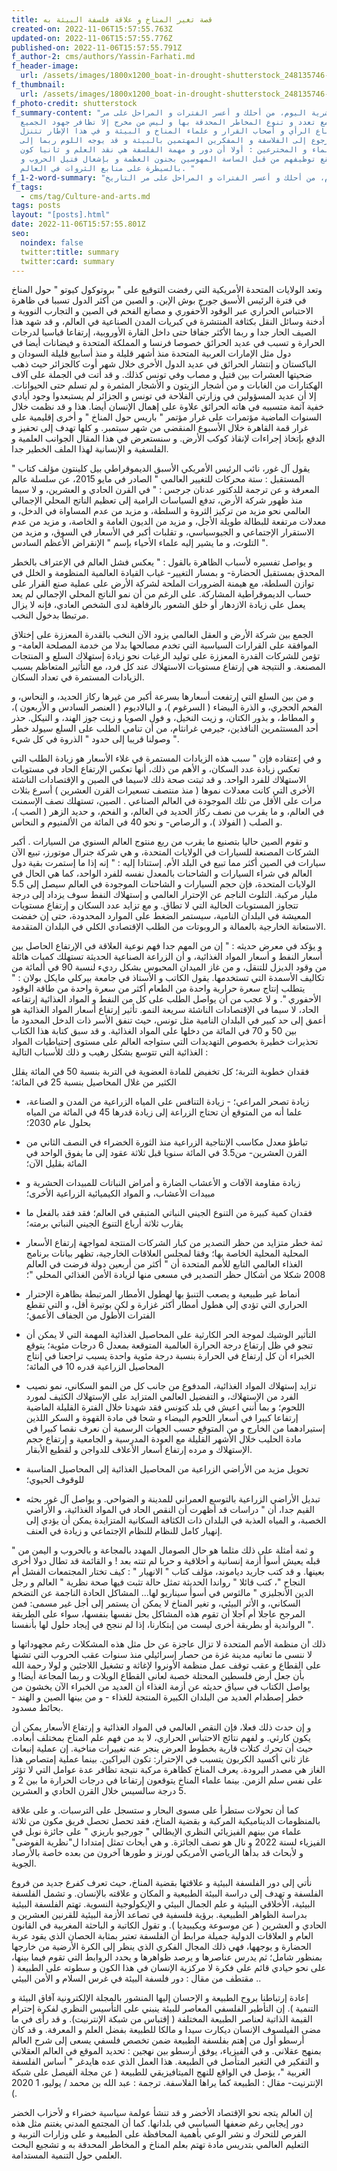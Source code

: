 ```yaml
---
title: قصة تغير المناخ و علاقة فلسفة البيئة به
created-on: 2022-11-06T15:57:55.763Z
updated-on: 2022-11-06T15:57:55.776Z
published-on: 2022-11-06T15:57:55.791Z
f_author-2: cms/authors/Yassin-Farhati.md
f_header-image:
  url: /assets/images/1800x1200_boat-in-drought-shutterstock_248135746-20copy.jpeg
f_thumbnail:
  url: /assets/images/1800x1200_boat-in-drought-shutterstock_248135746-20copy.jpeg
f_photo-credit: shutterstock
f_summary-content: "تعيش البشرية اليوم، من أحلك و أعسر الفترات و المراحل على مر
  التاريخ مع تعدد و تنوع المخاطر المحدقة بها و ليس من مخرج إلا تظافر جهود الجميع
  من صناع الرأي و أصحاب القرار و علماء المناخ و البيئة و في هذا الإطار تتنزل
  أهمية الرجوع إلى الفلاسفة و المفكرين المهتمين بالبيئة و قد يوجه اللوم ربما إلى
  العلماء و المخترعين : أولا أن دور و مهمة الفلسفة هي نقد العلم و ثانيا كون
  هؤلاء يقع توظيفهم من قبل الساسة المهوسين بجنون العظمة و بإشعال فتيل الحروب و
  بالسيطرة على منابع الثروات في العالم. "
f_1-2-word-summary: "تعيش البشرية اليوم، من أحلك و أعسر الفترات و المراحل على مر التاريخ "
f_tags:
  - cms/tag/Culture-and-arts.md
tags: posts
layout: "[posts].html"
date: 2022-11-06T15:57:55.801Z
seo:
  noindex: false
  twitter:title: summary
  twitter:card: summary
---
```

وتعد الولايات المتحدة الأمريكية التي رفضت التوقيع على " بروتوكول كيوتو " حول المناخ في فترة الرئيس الأسبق جورج بوش الإبن. 
و الصين من أكثر الدول تسببا في ظاهرة الاحتباس الحراري عبر الوقود الأحفوري و مصانع الفحم في الصين و التجارب النووية و أدخنة وسائل النقل بكثافة المنتشرة في كبريات المدن الصناعية في العالم، و قد شهد هذا الصيف الحار جدا و ربما الأكثر جفافا حتى داخل القارة الأوروبية، إرتفاعا قياسيا لدرجات الحرارة و تسبب في عديد الحرائق خصوصا فرنسا و المملكة المتحدة و فيضانات أيضا في دول مثل الإمارات العربية المتحدة منذ أشهر قليلة و منذ أسابيع قليلة السودان و الباكستان و إنتشار الحرائق في عديد الدول الأخرى خلال شهر أوت كالجزائر حيث ذهب ضحيتها العشرات بين قتيل و مصاب وفي تونس كذلك. و قد أتت في الجملة على آلاف الهكتارات من الغابات و من أشجار الزيتون و الأشجار المثمرة و لم تسلم حتى الحيوانات. إلا أن عديد المسؤولين في وزارتي الفلاحة في تونس و الجزائر لم يستبعدوا وجود أيادي خفية آثمة متسببه في هاته الحرائق علاوة على إهمال الإنسان أيضا. هذا و قد نظمت خلال السنوات الماضية مؤتمرات على غرار مؤتمر " باريس حول المناخ " و أخرى إقليمية على غرار قمة القاهرة خلال الأسبوع المنقضي من شهر سبتمبر. و كلها تهدف إلى تحفيز و الدفع بإتخاذ إجراءات 
لإنقاذ كوكب الأرض. و سنستعرض في هذا المقال الجوانب العلمية و الفلسفية و الإنسانية لهذا الملف الخطير جدا.

يقول آل غور، نائب الرئيس الأمريكي الأسبق الديموقراطي بيل كلينتون مؤلف كتاب " المستقبل : ستة محركات للتغيير العالمي " الصادر في مايو 2015، عن سلسلة عالم المعرفة و عن ترجمة للدكتور عدنان جرجس : " في القرن الحادي و العشرين، و لا سيما منذ ظهور شركة الأرض، تدفع السياسات الرامية إلى تعظيم الناتج المحلي الإجمالي العالمي نحو مزيد من تركيز الثروة و السلطة، و مزيد من عدم المساواة في الدخل، و معدلات مرتفعة للبطالة طويلة الأجل، و مزيد من الديون العامة و الخاصة، و مزيد من عدم الاستقرار الإجتماعي و الجيوسياسي، و تقلبات أكبر في الأسعار في السوق، و مزيد من التلوث، و ما يشير إليه علماء الأحياء بإسم " الإنقراض الأعظم السادس ".

و يواصل تفسيره لأسباب الظاهرة بالقول : " يعكس فشل العالم في الإعتراف بالخطر المحدق بمستقبل الحضارة- و بمسار 
التغيير- غياب القيادة العالمية المنظومة و الخلل في توازن السلطة، مع هيمنة الضرورات الملحة لشركة الأرض على عملية صنع القرار على حساب الديموقراطية المشاركة. على الرغم من أن نمو الناتج المحلي الإجمالي لم يعد يعمل على زيادة الازدهار أو خلق الشعور بالرفاهية لدى الشخص العادي، فإنه لا يزال مرتبطا بدخول النخب. 

الجمع بين شركة الأرض و العقل العالمي يزود الآن النخب بالقدرة المعززة على إختلاق الموافقة على القرارات السياسية التي تخدم مصالحها بدلا من خدمة المصلحة العامة- و تؤمن للشركات القدرة المعززة على توليد الرغبات نحو زيادة إستهلاك السلع و المنتجات المصنعة. و النتيجة هي إرتفاع مستويات الاستهلاك عند كل فرد، مع التأثير المتعاظم بسبب الزيادات المستمرة في تعداد السكان.

و من بين السلع التي إرتفعت أسعارها بسرعة أكبر من غيرها ركاز الحديد، و النحاس، و الفحم الحجري، و الذرة البيضاء ( السرغوم )، و البالاديوم ( العنصر السادس و الأربعون )، و المطاط، و بذور الكتان، و زيت النخيل، و فول الصويا و زيت جوز الهند، و النيكل. حذر أحد المستثمرين النافذين، جيرمي غرانثام، من أن تنامي الطلب على السلع سيولد خطر وصولنا قريبا إلى حدود " الذروة في كل شيء ". 

 و في إعتقاده فإن " سبب هذه الزيادات المستمرة في غلاء الأسعار هو زيادة الطلب التي تعكس زيادة عدد السكان، و الأهم من 
ذلك، أنها تعكس الإرتفاع الحاد في مستويات الاستهلاك للفرد الواحد. و قد ثبتت صحة ذلك لاسيما في الصين و الإقتصادات الناشئة الأخرى التي كانت معدلات نموها ( منذ منتصف تسعيرات القرن العشرين ) أسرع بثلاث مرات على الأقل من تلك الموجودة في العالم الصناعي . الصين، تستهلك نصف الإسمنت في العالم، و ما يقرب من نصف ركاز الحديد في العالم، و الفحم، و حديد الزهر ( الصب )، و الصلب ( الفولاذ )، و الرصاص- و نحو 40 في المائة من الألمنيوم و النحاس.

 و تقوم الصين حاليا بتصنيع ما يقرب من ربع منتوج العالم السنوي من السيارات . أكبر الشركات المصنعة للسيارات في الولايات المتحدة، و هي شركة جنرال موتورز، تبيع الآن سيارات في الصين أكثر مما تبيع في البلد الأم. إستنادا إليه : " إنه إذا ما إستمرت بقية دول العالم في شراء السيارات و الشاحنات بالمعدل نفسه للفرد الواحد، كما هي الحال في الولايات المتحدة، فإن حجم السيارات و الشاحنات الموجودة في العالم سيصل إلى 5.5 مليار مركبة. التلوث الناجم عن الإحترار العالمي و إستهلاك النفط سوف يزداد إلى درجة تتجاوز المستويات الحالية التي لا تطاق. و مع تزايد عدد السكان و إرتفاع مستويات المعيشة في البلدان النامية، سيستمر الضغط على الموارد المحدودة، حتى إن خفضت الاستعانة الخارجية بالعمالة و الروبوتات من الطلب 
الإقتصادي الكلي في البلدان المتقدمة.

 و يؤكد في معرض حديثه : " إن من المهم جدا فهم نوعية العلاقة في الإرتفاع الحاصل بين أسعار النفط و أسعار المواد الغذائية، و أن الزراعة الصناعية الحديثة تستهلك كميات هائلة من وقود الديزل للتنقل، و من غاز الميدان المحبوس بشكل رديء لنسبة 90 في ألمائة من تكاليف الأسمدة التي تستخدمها. يقول الكاتب و الأستاذ في جامعة بيركلي مايكل بولان : " يتطلب إنتاج سعرة حرارية واحدة من الطعام أكثر من سعرة واحدة من طاقة الوقود الأحفوري ". و لا عجب من أن يواصل الطلب على كل من النفط و المواد الغذائية إرتفاعه الحاد، لا سيما في الإقتصادات الناشئة سريعة النمو. تأثير إرتفاع أسعار المواد الغذائية هو أعمق إلى حد كبير في البلدان النامية مثل تونس، حيث تنفق الأسر ذات الدخل المحدود ما بين 50 و 70 في المائة من دخلها على المواد الغذائية.
و قد سبق كتابة هذا الكتاب تحذيرات خطيرة بخصوص التهديدات التي ستواجه العالم على مستوى إحتياطيات المواد الغذائية التي تتوسع بشكل رهيب و ذلك للأسباب التالية :

فقدان خطوبة التربة؛ كل تخفيض للمادة العضوية في التربة بنسبة 50 في المائة يقلل الكثير من غلال المحاصيل بنسبة 25 في المائة؛

- زيادة تصحر المراعي؛ - زيادة التنافس على المياه الزراعية من المدن و الصناعة، علما أنه من المتوقع أن تحتاج الزراعة إلى زيادة قدرها 45 في المائة من المياه بحلول عام 2030؛

- تباطؤ معدل مكاسب الإنتاجية الزراعية منذ الثورة الخضراء في النصف الثاني من القرن العشرين- من3.5 في المائة سنويا قبل ثلاثة عقود إلى ما يفوق الواحد في المائة بقليل الآن؛

- زيادة مقاومة الآفات و الأعشاب الضارة و أمراض النباتات للمبيدات الحشرية و مبيدات الأعشاب، و المواد الكيميائية الزراعية الأخرى؛

- فقدان كمية كبيرة من التنوع الجيني النباتي المتبقي في العالم؛ فقد فقد بالفعل ما يقارب ثلاثة أرباع التنوع الجيني النباتي برمته؛ 
- ثمة خطر متزايد من حظر التصدير من كبار الشركات المنتجة لمواجهة إرتفاع الأسعار المحلية المحلية الخاصة بها؛ وفقا لمجلس العلاقات الخارجية، تظهر بيانات برنامج الغذاء العالمي التابع للأمم المتحدة أن " أكثر من أربعين دولة فرضت في العالم 2008 
شكلا من أشكال حظر التصدير في مسعى منها لزيادة الأمن الغذائي المحلي "؛ 

- أنماط غير طبيعية و يصعب التنبؤ بها لهطول الأمطار المرتبطة بظاهرة الإحترار الحراري التي تؤدي إلي هطول أمطار أكثر 
غزارة و لكن بوتيرة أقل، و التي تقطع الفترات الأطول من الجفاف الأعمق؛ 

- التأثير الوشيك لموجة الحر الكارثية على المحاصيل الغذائية المهمة التي لا يمكن أن تنجو في ظل إرتفاع درجة الحرارة العالمية المتوقعة بمعدل 6 درجات مئوية؛ يتوقع الخبراء أن كل إرتفاع في الحرارة بنسبة درجة مئوية واحدة يسبب تراجعنا في إنتاج المحاصيل الزراعية قدره 10 في المائة؛

- تزايد إستهلاك المواد الغذائية، المدفوع من جانب كل من النمو السكاني، نمو نصيب الفرد من الإستهلاك، و التفضيل العالمي المتزايد على الإستهلاك الكثيف لمورد اللحوم؛ و بما أنني اعيش في بلد كتونس فقد شهدنا خلال الفترة القليلة الماضية إرتفاعا كبيرا في أسعار اللحوم البيضاء و شحا في مادة القهوة و السكر اللذين إستيرادهما من الخارج و من المتوقع حسب الجهات الرسمية أن نعرف نقصا كبيرا في مادة الحليب خلال الأشهر القليلة مع العودة المدرسية و الجامعية و إرتفاع حجم الإستهلاك و مرده إرتفاع أسعار الأعلاف للدواجن و لقطيع الأبقار. 

- تحويل مزيد من الأراضي الزراعية من المحاصيل الغذائية إلى المحاصيل المناسبة للوقوف الحيوي؛ 

- تبديل الأراضي الزراعية بالتوسع العمراني للمدينة و الضواحي. و يواصل آل غور بحثه القيم جدا، أن " دراسات قد أظهرت أن النقص الحاد في المواد الغذائية، و الأراضي الخصبة، و المياه العذبة في البلدان ذات الكثافة السكانية المتزايدة يمكن أن يؤدي إلى إنهيار كامل للنظام للنظام الإجتماعي و زيادة في العنف. 

" و ثمة أمثلة على ذلك مثلما هو حال الصومال المهدد بالمجاعة و بالحروب و اليمن من قبله يعيش أسوأ أزمة إنسانية و أخلاقية و حربا لم تنته بعد ! و القائمة قد تطال دولا أخرى بعينها. و قد كتب جاريد دياموند، مؤلف كتاب " الانهيار " : كيف تختار المجتمعات الفشل أم النجاح "، كتب قائلا " رواندا الحديثة تمثل حالة تثبت فيها صحة نظرية " العالم و رجل الدين الأنجليزي " مالثوس في أسوأ سيناريو لها... المشاكل الحادة الناجمة عن التضخم السكاني، و الأثر البيئي، و تغير المناخ لا يمكن أن يستمر إلى أجل غير مسمى: فمن المرجح عاجلا أم آجلا أن تقوم هذه المشاكل بحل نفسها بنفسها، سواء على الطريقة الرواندية أو بطريقة أخرى ليست من إبتكارنا، إذا لم ننجح في إيجاد حلول لها بأنفسنا ".

 ذلك أن منظمة الأمم المتحدة لا تزال عاجزة عن حل مثل هذه المشكلات رغم مجهوداتها و لا ننسى ما تعانيه مدينة غزة من حصار إسرائيلي منذ سنوات عقب الحروب التي تشنها على القطاع و عقب توقف عمل منظمة الأونروا لإغاثة و تشغيل اللاجئين و لولا رحمة الله بأن جعل أرض فلسطين المحتلة خصبة لعانى القطاع الويلات و ربما المجاعة أيضا! و يواصل الكتاب في سياق حديثه عن أزمة الغذاء أن العديد من الخبراء الآن يخشون من خطر إصطدام العديد من البلدان الكبيرة المنتجة للغذاء - و من بينها الصين و الهند - بحائط مسدود.

 و إن حدث ذلك فعلا، فإن النقص العالمي في المواد الغذائية و إرتفاع الأسعار يمكن أن يكون كارثي. و لفهم نتائج الاحتباس الحراري، لا بد من فهم علم المناخ بمختلف أبعاده. حيث أن تحرك كتلات قارية بخطوط العرض ينجر عنه تغييرات مناخية. إن عملية إنبعاث غاز ثاني أكسيد الكربون يتسبب في الإحترار: تكون البراكين. بينما عملية إمتصاص هذا الغاز هي مصدر البرودة. يعرف المناخ كظاهرة مركبة نتيجة تظافر عدة عوامل التي لا تؤثر على نفس سلم الزمن. بينما علماء المناخ يتوقعون إرتفاعا في درجات الحرارة ما بين 2 و 5 درجة سالسيس خلال القرن الحادي و العشرين. 

كما أن تحولات ستطرأ على مسوى البحار و ستسجل على الترسبات. و على علاقة بالمنظومات الديناميكية المركبة و بقضية المناخ، فقد تحصل تحصل فريق مكون من ثلاثة علماء من بينهم الفيزيائي النظري الإيطالي " جورجيو باريزي " على جائزة نوبل في الفيزياء لسنة 2022 و نال هو نصف الجائزة. و هي أبحاث تمثل إمتدادا ل"نظرية الفوضى" و لأبحاث قد بدأها الرياضي الأمريكي لورنز و طورها آخرون من بعده خاصة بالأرصاد الجوية.

 نأتي إلى دور الفلسفة البيئية و علاقتها بقضية المناخ، حيث تعرف كفرع جديد من فروع الفلسفة و تهدف إلى دراسة البيئة الطبيعية و المكان و علاقته بالإنسان. و تشمل الفلسفة البيئية، الأخلاقي البيئية و علم الجمال البيئي و الإيكولوجية النسوية. تهتم الفلسفة البيئية بدراسة الظواهر الطبيعية. برؤية فلسفية في تصاعد الأزمة البيئية للقرنين العشرين و الحادي و العشرين ( عن موسوعة ويكيبيديا ). و تقول الكاتبة و الباحثة المغربية في القانون العام و العلاقات الدولية جميلة مرابط أن الفلسفة تعتبر بمثابة الحصان الذي يقود عربة الحضارة و يوجهها، فهي ذلك المجال الفكري الذي ينظر إلى الكرة الأرضية من خارجها بمنظور شامل؛ ثم يدرس عناصرها و يرصد ظواهرها و يحدد الروابط التي تقوم فيما بينها، على نحو حيادي قائم على فكرة لا مركزية الإنسان في هذا الكون و سطوته على الطبيعة ( مقتطف من مقال : دور فلسفة البيئة في غرس السلام و الأمن البيئي ..

 إعادة إرتباطنا بروح الطبيعة و الإحسان إليها المنشور بالمجلة الإلكترونية آفاق البيئة و التنمية ). إن التأطير الفلسفي المعاصر للبيئة ينبني على التأسيس النظري لفكرة إحترام القيمة الذاتية لعناصر الطبيعة المختلفة ( إقتباس من شبكة الإنترنيت). و قد رأى في ما مضى الفيلسوف الإنسان ديكارت سيدا و مالكا للطبيعة بفضل العلم و المعرفة. و قد كان أرسطو أول من إهتم بفلسفة الطبيعة ضمن تخصص فلسفي يسعى إلى شرح العالم بمنهج عقلاني. و في الفيزياء، يوفق أرسطو بين نهجين : تحديد الموقع في العالم العقلاني و التفكير في التغير المتأصل في الطبيعة. هذا العمل الذي عده هايدغر " أساس الفلسفة الغربية "، يؤصل في الواقع للنهج الميتافيزيقي للطبيعة ( عن مجلة الفيصل على شبكة الإنترنيت- مقال : الطبيعة كما يراها الفلاسفة. ترجمة : عبد الله بن محمد / يوليو، 1 2020 ). 

إن العالم يتجه نحو الإقتصاد الأخضر و قد تنشأ عولمة سياسية خضراء و لأحزاب الخضر دور إيجابي رغم ضعفها السياسي في بلدانها. كما أن المجتمع المدني يغتنم مثل هذه الفرص للتحرك و نشر الوعي بأهمية المحافظة على الطبيعة و على وزارات التربية و التعليم العالمي بتدريس مادة تهتم بعلم المناخ و المخاطر المحدقة به و تشجيع البحث العلمي حول التنمية المستدامة.
